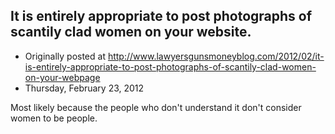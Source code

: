 ## It is entirely appropriate to post photographs of scantily clad women on your website.

 * Originally posted at http://www.lawyersgunsmoneyblog.com/2012/02/it-is-entirely-appropriate-to-post-photographs-of-scantily-clad-women-on-your-webpage
 * Thursday, February 23, 2012

Most likely because the people who don't understand it don't consider women to be people.